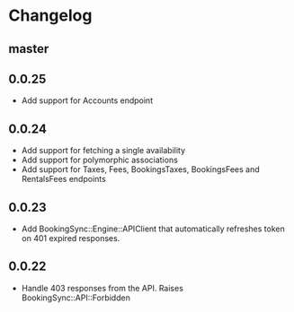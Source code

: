 # Changelog

## master

## 0.0.25

- Add support for Accounts endpoint

## 0.0.24

- Add support for fetching a single availability
- Add support for polymorphic associations
- Add support for Taxes, Fees, BookingsTaxes, BookingsFees and RentalsFees endpoints

## 0.0.23

- Add BookingSync::Engine::APIClient that automatically refreshes token on 401 expired responses.

## 0.0.22

- Handle 403 responses from the API. Raises BookingSync::API::Forbidden
